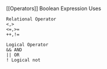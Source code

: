 [[Operators]]
Boolean Expression Uses
```
Relational Operator
<,>
<=,>=
++,!=

Logical Operator
&& AND
|| OR
! Logical not
```
